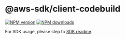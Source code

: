 # @aws-sdk/client-codebuild

[![NPM version](https://img.shields.io/npm/v/@aws-sdk/client-codebuild/rc.svg)](https://www.npmjs.com/package/@aws-sdk/client-codebuild)
[![NPM downloads](https://img.shields.io/npm/dm/@aws-sdk/client-codebuild.svg)](https://www.npmjs.com/package/@aws-sdk/client-codebuild)

For SDK usage, please step to [SDK readme](https://github.com/aws/aws-sdk-js-v3).
